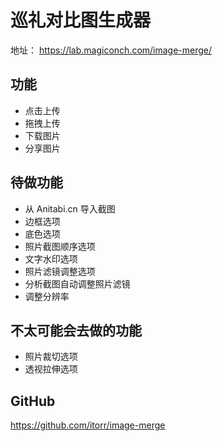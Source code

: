 # 巡礼对比图生成器

地址： https://lab.magiconch.com/image-merge/

## 功能
 - 点击上传
 - 拖拽上传
 - 下载图片
 - 分享图片

## 待做功能
 - 从 Anitabi.cn 导入截图
 - 边框选项
 - 底色选项
 - 照片截图顺序选项
 - 文字水印选项
 - 照片滤镜调整选项
 - 分析截图自动调整照片滤镜
 - 调整分辨率

## 不太可能会去做的功能
 - 照片裁切选项
 - 透视拉伸选项


## GitHub
https://github.com/itorr/image-merge
